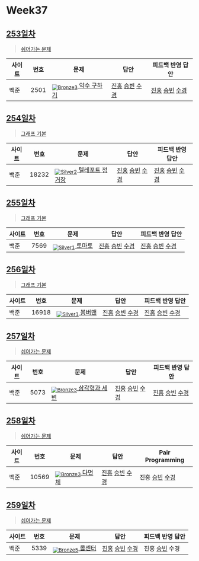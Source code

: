 <!-- tier 리스트 S -->
[Unrated]: https://user-images.githubusercontent.com/33937365/126247607-85783912-c11a-4d50-ac36-8cc7dcb75cd2.png
[Bronze5]: https://user-images.githubusercontent.com/33937365/126247611-e362d727-17a4-4737-a232-5827e185ab7c.png
[Bronze4]: https://user-images.githubusercontent.com/33937365/126247612-89cbc675-e1d4-43a2-950b-1cb014dca697.png
[Bronze3]: https://user-images.githubusercontent.com/33937365/126247613-b8408610-7bc4-40f8-804f-a30a45ddbb68.png
[Bronze2]: https://user-images.githubusercontent.com/33937365/126247614-d85dc6ff-a520-4c00-82bd-eb593b156bd8.png
[Bronze1]: https://user-images.githubusercontent.com/33937365/126247616-04b2ab30-9891-4b7b-8cb4-38e99b97e834.png
[Silver5]: https://user-images.githubusercontent.com/33937365/126247618-38c5c905-672b-4d75-808e-8a7d45ea577d.png
[Silver4]: https://user-images.githubusercontent.com/33937365/126247620-ba2d1b96-b0aa-4b88-80c5-71569c69bbc3.png
[Silver3]: https://user-images.githubusercontent.com/33937365/126247621-1b55b7f4-3a79-4348-8a63-f00c1813853e.png
[Silver2]: https://user-images.githubusercontent.com/33937365/126247622-a83b30a9-6618-4593-b775-6f6730afd3f6.png
[Silver1]: https://user-images.githubusercontent.com/33937365/126247625-8d82f8ab-6f95-4ef8-a243-be31f548596e.png
[Gold5]: https://user-images.githubusercontent.com/33937365/126247627-2979d4d5-915a-4c4e-adb7-c171f9bafe28.png
<!-- tier 리스트 E -->

# Week37

## [253일차](Day253)

> [쉬어가는 문제](https://www.acmicpc.net/group/workbook/view/9797/37125)

| 사이트 | 번호 | 문제                 | 답안                | 피드백 반영 답안    |
| ------ | ---- | -------------------- | ------------------- | ------------------- |
| 백준   | 2501    | [<sub>![Bronze3]</sub> 약수 구하기](https://www.acmicpc.net/problem/2501) | [진홍](Day253/boj2501_kjh.java) [승빈](Day253/boj2501_wsb.java) [수경](Day253/boj2501_hsk.js) | [진홍](Day253/boj2501_kjh.java) [승빈](Day253/boj2501_wsb.java) [수경](Day253/boj2501_hsk.js) |

## [254일차](Day254)

> [그래프 기본](https://www.acmicpc.net/group/workbook/view/9797/37177)

| 사이트 | 번호 | 문제                 | 답안                | 피드백 반영 답안    |
| ------ | ---- | -------------------- | ------------------- | ------------------- |
| 백준   | 18232 | [<sub>![Silver2]</sub> 텔레포트 정거장](https://www.acmicpc.net/problem/18232) | [진홍](Day254/boj18232_kjh.java) [승빈](Day254/boj18232_wsb.java) [수경](Day254/boj18232_hsk.js) | [진홍](Day254/boj18232_kjh.java) [승빈](Day254/boj18232_wsb_fb.java) [수경](Day254/boj18232_hsk.js) |

## [255일차](Day255)

> [그래프 기본](https://www.acmicpc.net/group/workbook/view/9797/37201)

| 사이트 | 번호 | 문제                 | 답안                | 피드백 반영 답안    |
| ------ | ---- | -------------------- | ------------------- | ------------------- |
| 백준   | 7569 | [<sub>![Silver1]</sub> 토마토](https://www.acmicpc.net/problem/7569) | [진홍](Day255/boj7569_kjh.java) [승빈](Day255/boj7569_wsb.java) [수경](Day255/boj7569_hsk.js) | [진홍](Day255/boj7569_kjh.java) [승빈](Day255/boj7569_wsb_fb.java) [수경](Day255/boj7569_hsk.js)

## [256일차](Day256)

> [그래프 기본](https://www.acmicpc.net/group/workbook/view/9797/37228)

| 사이트 | 번호 | 문제                 | 답안                | 피드백 반영 답안    |
| ------ | ---- | -------------------- | ------------------- | ------------------- |
| 백준   | 16918 | [<sub>![Silver1]</sub> 봄버맨](https://www.acmicpc.net/problem/16918) | [진홍](Day256/boj16918_kjh.java) [승빈](Day256/boj16918_wsb.java) [수경](Day256/boj16918_hsk.js) | [진홍](Day256/boj16918_kjh.java) [승빈](Day256/boj16918_wsb.java) [수경](Day256/boj16918_hsk.js) |

## [257일차](Day257)

> [쉬어가는 문제](https://www.acmicpc.net/group/workbook/view/9797/37271)

| 사이트 | 번호 | 문제                 | 답안                | 피드백 반영 답안    |
| ------ | ---- | -------------------- | ------------------- | ------------------- |
| 백준   | 5073 | [<sub>![Bronze3]</sub> 삼각형과 세 변](https://www.acmicpc.net/problem/5073) | [진홍](Day257/boj5073_kjh.py) [승빈](Day257/boj5073_wsb.java) [수경](Day257/boj5073_hsk.js) | [진홍](Day257/boj5073_kjh_fb.py) [승빈](Day257/boj5073_wsb.java) [수경](Day257/boj5073_hsk_fb.js) |

## [258일차](Day258) 

> [쉬어가는 문제](https://www.acmicpc.net/group/workbook/view/9797/37300)

| 사이트 | 번호 | 문제                 | 답안                | Pair Programming    |
| ------ | ---- | -------------------- | ------------------- | ------------------- |
| 백준 | 10569 | [<sub>![Bronze3]</sub> 다면체](https://www.acmicpc.net/problem/10569) | [진홍](Day258/boj10569_kjh.py) [승빈](Day258/boj10569_wsb.java) [수경](Day258/boj10569_hsk.js) | 진홍 [승빈](Day258/boj10569_wsb.java) [수경](Day258/boj10569_hsk.js) |


## [259일차](Day259)

> [쉬어가는 문제](https://www.acmicpc.net/group/workbook/view/9797/37320)

| 사이트 | 번호 | 문제                 | 답안                | 피드백 반영 답안    |
| ------ | ---- | -------------------- | ------------------- | ------------------- |
| 백준   | 5339    | [<sub>![Bronze5]</sub> 콜센터](https://www.acmicpc.net/problem/5339) | [진홍](Day259/boj5339_kjh.py) [승빈](Day259/boj5339_wsb.java) [수경](Day259/boj5339_hsk.js) | 진홍 [승빈](Day259/boj5339_wsb.java) 수경 |
